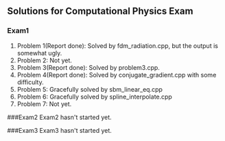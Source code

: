 ## Solutions for Computational Physics Exam

### Exam1
1. Problem 1(Report done): Solved by fdm_radiation.cpp, but the output is somewhat ugly.
2. Problem 2: Not yet.
3. Problem 3(Report done): Solved by problem3.cpp.
4. Problem 4(Report done): Solved by conjugate_gradient.cpp with some difficulty.
5. Problem 5: Gracefully solved by sbm_linear_eq.cpp
6. Problem 6: Gracefully solved by spline_interpolate.cpp
7. Problem 7: Not yet.


###Exam2
Exam2 hasn't started yet.

###Exam3
Exam3 hasn't started yet.
